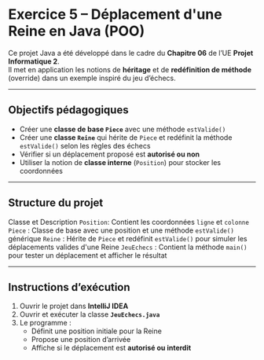 #  Exercice 5 – Déplacement d'une Reine en Java (POO)

Ce projet Java a été développé dans le cadre du **Chapitre 06** de l’UE **Projet Informatique 2**.  
Il met en application les notions de **héritage** et de **redéfinition de méthode** (override) dans un exemple inspiré du jeu d’échecs.

---

##  Objectifs pédagogiques

- Créer une **classe de base `Piece`** avec une méthode `estValide()`
- Créer une **classe `Reine`** qui hérite de `Piece` et redéfinit la méthode `estValide()` selon les règles des échecs
- Vérifier si un déplacement proposé est **autorisé ou non**
- Utiliser la notion de **classe interne** (`Position`) pour stocker les coordonnées

---

##  Structure du projet

 Classe et Description 
 `Position`: Contient les coordonnées `ligne` et `colonne` 
`Piece` : Classe de base avec une position et une méthode `estValide()` générique 
 `Reine` : Hérite de `Piece` et redéfinit `estValide()` pour simuler les déplacements valides d'une Reine 
`JeuEchecs` :  Contient la méthode `main()` pour tester un déplacement et afficher le résultat 

---

##  Instructions d’exécution

1. Ouvrir le projet dans **IntelliJ IDEA**
2. Ouvrir et exécuter la classe **`JeuEchecs.java`**
3. Le programme :
   - Définit une position initiale pour la Reine
   - Propose une position d’arrivée
   - Affiche si le déplacement est **autorisé ou interdit**
